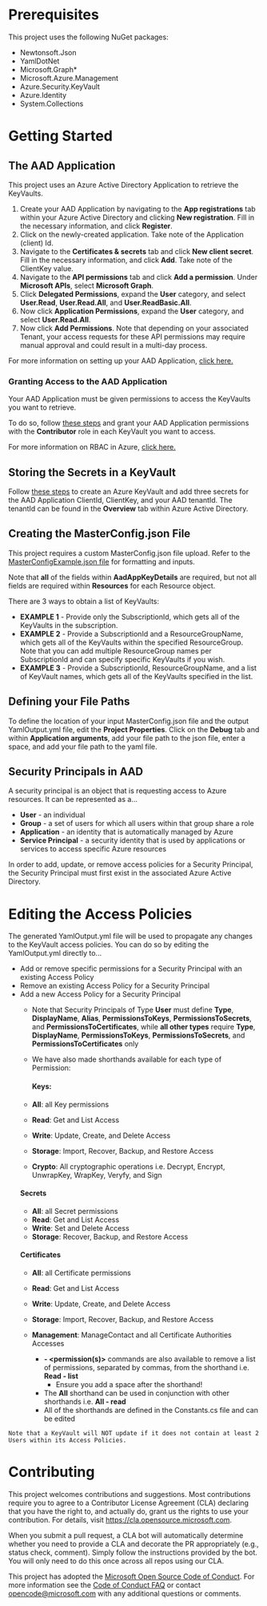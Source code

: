 # Prerequisites 
This project uses the following NuGet packages: 
- Newtonsoft.Json
- YamlDotNet
- Microsoft.Graph*
- Microsoft.Azure.Management
- Azure.Security.KeyVault
- Azure.Identity 
- System.Collections 

# Getting Started 

## The AAD Application 
This project uses an Azure Active Directory Application to retrieve the KeyVaults. 
1. Create your AAD Application by navigating to the **App registrations** tab within your Azure Active Directory and clicking **New registration**. Fill in 
the necessary information, and click **Register**. 
2. Click on the newly-created application. Take note of the Application (client) Id. 
3. Navigate to the **Certificates & secrets** tab and click **New client secret**. Fill in the necessary information, and click **Add**. 
Take note of the ClientKey value. 
4. Navigate to the **API permissions** tab and click **Add a permission**. Under **Microsoft APIs**, select **Microsoft Graph**. 
5. Click **Delegated Permissions**, expand the **User** category, and select **User.Read**, **User.Read.All**, and **User.ReadBasic.All**. 
6. Now click **Application Permissions**, expand the **User** category, and select **User.Read.All**. 
7. Now click **Add Permissions**. Note that depending on your associated Tenant, your access requests for these API permissions may require manual approval 
and could result in a multi-day process. 

For more information on setting up your AAD Application, [click here.](https://docs.microsoft.com/en-us/azure/storage/common/storage-auth-aad-app)

### Granting Access to the AAD Application
Your AAD Application must be given permissions to access the KeyVaults you want to retrieve.

To do so, follow [these steps](https://docs.microsoft.com/en-us/azure/role-based-access-control/role-assignments-portal) and grant your AAD Application permissions with 
the **Contributor** role in each KeyVault you want to access.

For more information on RBAC in Azure, [click here.](https://docs.microsoft.com/en-us/azure/key-vault/general/overview-security)

## Storing the Secrets in a KeyVault 
Follow [these steps](https://docs.microsoft.com/en-us/azure/key-vault/secrets/quick-create-portal) to create an Azure KeyVault and add three secrets 
for the AAD Application ClientId, ClientKey, and your AAD tenantId. The tenantId can be found in the **Overview** tab within Azure Active Directory. 

## Creating the MasterConfig.json File 
This project requires a custom MasterConfig.json file upload. 
Refer to the [MasterConfigExample.json file](Config/MasterConfigExample.json) for formatting and inputs.

Note that **all** of the fields within **AadAppKeyDetails** are required, but not all fields are required within **Resources** for each Resource object.

There are 3 ways to obtain a list of KeyVaults: 
- **EXAMPLE 1** - Provide only the SubscriptionId, which gets all of the KeyVaults in the subscription.
- **EXAMPLE 2** - Provide a SubscriptionId and a ResourceGroupName, which gets all of the KeyVaults within the specified ResourceGroup. 
Note that you can add multiple ResourceGroup names per SubscriptionId and can specify specific KeyVaults if you wish. 
- **EXAMPLE 3** - Provide a SubscriptionId, ResourceGroupName, and a list of KeyVault names, which gets all of the KeyVaults specified in the list.

## Defining your File Paths
To define the location of your input MasterConfig.json file and the output YamlOutput.yml file, edit the **Project Properties**. 
Click on the **Debug** tab and within **Application arguments**, add your file path to the json file, enter a space, and add your file path to the yaml file.

## Security Principals in AAD
A security principal is an object that is requesting access to Azure resources. It can be represented as a...
- **User** - an individual 
- **Group** - a set of users for which all users within that group share a role
- **Application** - an identity that is automatically managed by Azure
- **Service Principal** - a security identity that is used by applications or services to access specific Azure resources

In order to add, update, or remove access policies for a Security Principal, the Security Principal must first exist in the associated Azure Active Directory.

# Editing the Access Policies
The generated YamlOutput.yml file will be used to propagate any changes to the KeyVault access policies. 
You can do so by editing the YamlOutput.yml directly to...
- Add or remove specific permissions for a Security Principal with an existing Access Policy
- Remove an existing Access Policy for a Security Principal
- Add a new Access Policy for a Security Principal
  - Note that Security Principals of Type **User** must define **Type**, **DisplayName**, **Alias**, **PermissionsToKeys**, **PermissionsToSecrets**, and **PermissionsToCertificates**, while **all other types** require **Type**, **DisplayName**, **PermissionsToKeys**, **PermissionsToSecrets**, and **PermissionsToCertificates** only
  - We have also made shorthands available for each type of Permission:
  
	#### Keys:
  - **All**: all Key permissions
  - **Read**: Get and List Access
  - **Write**: Update, Create, and Delete Access
  - **Storage**: Import, Recover, Backup, and Restore Access
  - **Crypto**: All cryptographic operations i.e. Decrypt, Encrypt, UnwrapKey, WrapKey, Veryfy, and Sign
  #### Secrets
  - **All**: all Secret permissions
  - **Read**: Get and List Access
  - **Write**: Set and Delete Access
  - **Storage**: Recover, Backup, and Restore Access
  #### Certificates
  - **All**: all Certificate permissions
  - **Read**: Get and List Access
  - **Write**: Update, Create, and Delete Access
  - **Storage**: Import, Recover, Backup, and Restore Access
  - **Management**: ManageContact and all Certificate Authorities Accesses
  
	- **<Shorthand> - <permission(s)>** commands are also available to remove a list of permissions, separated by commas, from the shorthand i.e. **Read - list**
		- Ensure you add a space after the shorthand!
	- The **All** shorthand can be used in conjunction with other shorthands i.e. **All - read**
	- All of the shorthands are defined in the Constants.cs file and can be edited

```
Note that a KeyVault will NOT update if it does not contain at least 2 Users within its Access Policies.
``` 

# Contributing 
This project welcomes contributions and suggestions. Most contributions require you to agree to a 
Contributor License Agreement (CLA) declaring that you have the right to, and actually do, grant us 
the rights to use your contribution. For details, visit https://cla.opensource.microsoft.com. 

When you submit a pull request, a CLA bot will automatically determine whether you need to provide a 
CLA and decorate the PR appropriately (e.g., status check, comment). Simply follow the instructions 
provided by the bot. You will only need to do this once across all repos using our CLA. 

This project has adopted the [Microsoft Open Source Code of Conduct](https://opensource.microsoft.com/codeofconduct/).
For more information see the [Code of Conduct FAQ](https://opensource.microsoft.com/codeofconduct/faq/) or contact 
[opencode@microsoft.com](mailto:opencode@microsoft.com) with any additional questions or comments. 

